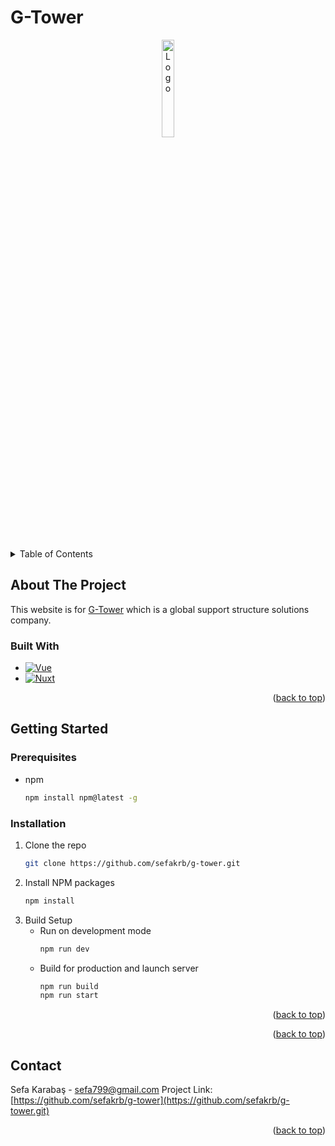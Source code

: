 # G-Tower

<!-- PROJECT LOGO -->
<div name="readme-top"  align="center">
    <img style="width:20%;height:20%" src="https://g-tower.com/main-logo.svg" alt="Logo">
</div>

<br />
<br />

<!-- TABLE OF CONTENTS -->
<details>
  <summary>Table of Contents</summary>
  <ol>
    <li>
        <a href="#built-with">Built With</a>
    </li>
    <li>
      <a href="#getting-started">Getting Started</a>
      <ul>
        <li><a href="#prerequisites">Prerequisites</a></li>
        <li><a href="#installation">Installation</a></li>
      </ul>
    </li>
    <li><a href="#pages">Pages</a></li>
    <li><a href="#contact">Contact</a></li>
  </ol>
</details>

## About The Project

This website is for <a target="_blank" href="https://g-tower.com">G-Tower</a> which is a global support structure solutions company.

### Built With

- [![Vue][vue.js]][vue-url]
- [![Nuxt][nuxt]][nuxt-url]

<p align="right">(<a href="#readme-top">back to top</a>)</p>

## Getting Started

### Prerequisites

- npm
  ```sh
  npm install npm@latest -g
  ```

### Installation

1. Clone the repo
   ```sh
   git clone https://github.com/sefakrb/g-tower.git
   ```
2. Install NPM packages
   ```sh
   npm install
   ```
3. Build Setup
   - Run on development mode
     ```sh
     npm run dev
     ```
   - Build for production and launch server
     ```sh
     npm run build
     npm run start
     ```

<p align="right">(<a href="#readme-top">back to top</a>)</p>

<!-- ## Pages
#### Home

![gif](https://github.com/sefakrb/g-tower/blob/master/static/g-tower-gif.gif)
<img src="https://github.com/sefakrb/g-tower/blob/master/static/g-tower-gif.gif" width="700" height="450"/> -->

<p align="right">(<a href="#readme-top">back to top</a>)</p>

## Contact

Sefa Karabaş - sefa799@gmail.com
Project Link: [https://github.com/sefakrb/g-tower](https://github.com/sefakrb/g-tower.git)

<p align="right">(<a href="#readme-top">back to top</a>)</p>

<!-- MARKDOWN LINKS & IMAGES -->
<!-- https://www.markdownguide.org/basic-syntax/#reference-style-links -->

[vue.js]: https://img.shields.io/badge/Vue.js-35495E?style=for-the-badge&logo=vuedotjs&logoColor=4FC08D
[vue-url]: https://vuejs.org/
[nuxt]: https://img.shields.io/badge/Nuxt-002E3B?style=for-the-badge&logo=nuxtdotjs&logoColor=#00DC82
[nuxt-url]: https://nuxtjs.org/
